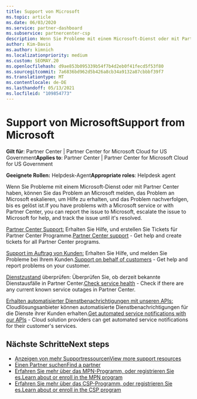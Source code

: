```yaml
---
title: Support von Microsoft
ms.topic: article
ms.date: 06/03/2020
ms.service: partner-dashboard
ms.subservice: partnercenter-csp
description: Wenn Sie Probleme mit einem Microsoft-Dienst oder mit Partner Center haben, können Sie an Microsoft eskalieren, um Hilfe zu erhalten, und das Problem nachverfolgen, bis es gelöst ist.
author: Kim-Davis
ms.author: kimnich
ms.localizationpriority: medium
ms.custom: SEOMAY.20
ms.openlocfilehash: d9ae853b095339b54f7b4d2eb0f41fecd5f53f80
ms.sourcegitcommit: 7a6836bd962d5b426a8cb34a9132a87cbbbf39f7
ms.translationtype: MT
ms.contentlocale: de-DE
ms.lasthandoff: 05/13/2021
ms.locfileid: "109854773"
---
```

# <a name="support-from-microsoft"></a><span data-ttu-id="5f878-103">Support von Microsoft</span><span class="sxs-lookup"><span data-stu-id="5f878-103">Support from Microsoft</span></span>

<span data-ttu-id="5f878-104">**Gilt für**: Partner Center | Partner Center for Microsoft Cloud for US Government</span><span class="sxs-lookup"><span data-stu-id="5f878-104">**Applies to**: Partner Center | Partner Center for Microsoft Cloud for US Government</span></span>

<span data-ttu-id="5f878-105">**Geeignete Rollen:** Helpdesk-Agent</span><span class="sxs-lookup"><span data-stu-id="5f878-105">**Appropriate roles**: Helpdesk agent</span></span>

<span data-ttu-id="5f878-106">Wenn Sie Probleme mit einem Microsoft-Dienst oder mit Partner Center haben, können Sie das Problem an Microsoft melden, das Problem an Microsoft eskalieren, um Hilfe zu erhalten, und das Problem nachverfolgen, bis es gelöst ist.</span><span class="sxs-lookup"><span data-stu-id="5f878-106">If you have problems with a Microsoft service or with Partner Center, you can report the issue to Microsoft, escalate the issue to Microsoft for help, and track the issue until it's resolved.</span></span>

<span data-ttu-id="5f878-107">[Partner Center Support:](report-problems-with-partner-center.md) Erhalten Sie Hilfe, und erstellen Sie Tickets für Partner Center Programme.</span><span class="sxs-lookup"><span data-stu-id="5f878-107">[Partner Center support](report-problems-with-partner-center.md) - Get help and create tickets for all Partner Center programs.</span></span>

<span data-ttu-id="5f878-108">[Support im Auftrag von Kunden:](report-problems-on-behalf-of-a-customer.md) Erhalten Sie Hilfe, und melden Sie Probleme bei Ihrem Kunden.</span><span class="sxs-lookup"><span data-stu-id="5f878-108">[Support on behalf of customers](report-problems-on-behalf-of-a-customer.md) - Get help and report problems on your customer.</span></span>

<span data-ttu-id="5f878-109">[Dienstzustand](check-service-health.md) überprüfen: Überprüfen Sie, ob derzeit bekannte Dienstausfälle in Partner Center.</span><span class="sxs-lookup"><span data-stu-id="5f878-109">[Check service health](check-service-health.md) - Check if there are any current known service outages in Partner Center.</span></span>

<span data-ttu-id="5f878-110">[Erhalten automatisierter Dienstbenachrichtigungen mit unseren APIs:](get-automated-service-notifications-with-our-apis.md) Cloudlösungsanbieter können automatisierte Dienstbenachrichtigungen für die Dienste ihrer Kunden erhalten.</span><span class="sxs-lookup"><span data-stu-id="5f878-110">[Get automated service notifications with our APIs](get-automated-service-notifications-with-our-apis.md) - Cloud solution providers can get automated service notifications for their customer's services.</span></span>

## <a name="next-steps"></a><span data-ttu-id="5f878-111">Nächste Schritte</span><span class="sxs-lookup"><span data-stu-id="5f878-111">Next steps</span></span>

- [<span data-ttu-id="5f878-112">Anzeigen von mehr Supportressourcen</span><span class="sxs-lookup"><span data-stu-id="5f878-112">View more support resources</span></span>](https://partner.microsoft.com/support/?stage=1)
- [<span data-ttu-id="5f878-113">Einen Partner suchen</span><span class="sxs-lookup"><span data-stu-id="5f878-113">Find a partner</span></span>](find-a-partner.md)
- [<span data-ttu-id="5f878-114">Erfahren Sie mehr über das MPN-Programm, oder registrieren Sie es.</span><span class="sxs-lookup"><span data-stu-id="5f878-114">Learn about or enroll in the MPN program</span></span>](https://partner.microsoft.com/membership)
- [<span data-ttu-id="5f878-115">Erfahren Sie mehr über das CSP-Programm, oder registrieren Sie es.</span><span class="sxs-lookup"><span data-stu-id="5f878-115">Learn about or enroll in the CSP program</span></span>](https://partner.microsoft.com/membership/cloud-solution-provider)
